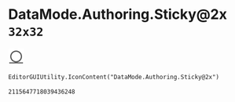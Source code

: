 # DataMode.Authoring.Sticky@2x `32x32`
<img src="/img/DataMode.Authoring.Sticky@2x.png" width=32 height=32>

``` CSharp
EditorGUIUtility.IconContent("DataMode.Authoring.Sticky@2x")
```
```
2115647718039436248
```
